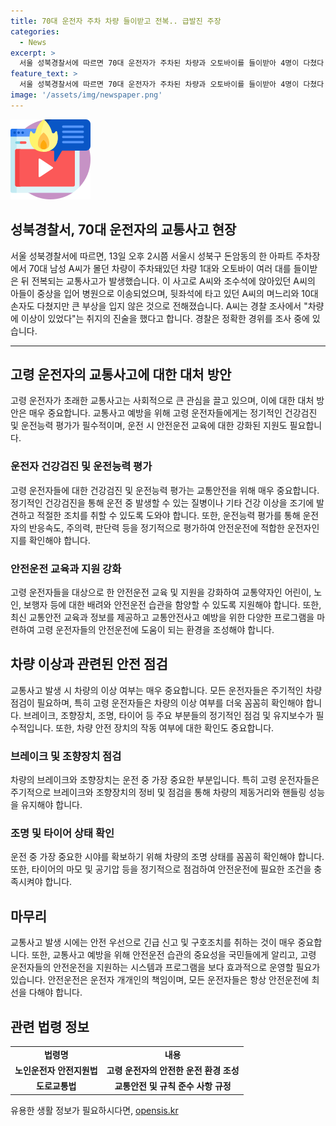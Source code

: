 ```yaml
---
title: 70대 운전자 주차 차량 들이받고 전복.. 급발진 주장
categories:
  - News
excerpt: >
  서울 성북경찰서에 따르면 70대 운전자가 주차된 차량과 오토바이를 들이받아 4명이 다쳤다. 사고로 인해 운전자와 조수석에 앉은 아들이 중상을 입고 병원으로 이송됐으며, 뒷좌석에 타고 있던 며느리와 손자도 부상을 입었다. 운전자는 차량에 이상이 있었다고 주장하고 경찰은 조사 중이다. 사건사고와 고령운전에 대한 관심이 쏠리고 있다. (단어 수: 69)
feature_text: >
  서울 성북경찰서에 따르면 70대 운전자가 주차된 차량과 오토바이를 들이받아 4명이 다쳤다. 사고로 인해 운전자와 조수석에 앉은 아들이 중상을 입고 병원으로 이송됐으며, 뒷좌석에 타고 있던 며느리와 손자도 부상을 입었다. 운전자는 차량에 이상이 있었다고 주장하고 경찰은 조사 중이다. 사건사고와 고령운전에 대한 관심이 쏠리고 있다. (단어 수: 69)
image: '/assets/img/newspaper.png'
---
```


<p><img src="/assets/img/news.png" alt="rentncar 속보" /></p>

<h2>성북경찰서, 70대 운전자의 교통사고 현장</h2>

<p data-ke-size="size16">서울 성북경찰서에 따르면, 13일 오후 2시쯤 서울시 성북구 돈암동의 한 아파트 주차장에서 70대 남성 A씨가 몰던 차량이 주차돼있던 차량 1대와 오토바이 여러 대를 들이받은 뒤 전복되는 교통사고가 발생했습니다. 이 사고로 A씨와 조수석에 앉아있던 A씨의 아들이 중상을 입어 병원으로 이송되었으며, 뒷좌석에 타고 있던 A씨의 며느리와 10대 손자도 다쳤지만 큰 부상을 입지 않은 것으로 전해졌습니다. A씨는 경찰 조사에서 "차량에 이상이 있었다"는 취지의 진술을 했다고 합니다. 경찰은 정확한 경위를 조사 중에 있습니다.</p>

<hr>

<h2 data-ke-size="size26">고령 운전자의 교통사고에 대한 대처 방안</h2>

<p data-ke-size="size16">고령 운전자가 초래한 교통사고는 사회적으로 큰 관심을 끌고 있으며, 이에 대한 대처 방안은 매우 중요합니다. 교통사고 예방을 위해 고령 운전자들에게는 정기적인 건강검진 및 운전능력 평가가 필수적이며, 운전 시 안전운전 교육에 대한 강화된 지원도 필요합니다.</p>

<h3>운전자 건강검진 및 운전능력 평가</h3>

<p data-ke-size="size16">고령 운전자들에 대한 건강검진 및 운전능력 평가는 교통안전을 위해 매우 중요합니다. 정기적인 건강검진을 통해 운전 중 발생할 수 있는 질병이나 기타 건강 이상을 조기에 발견하고 적절한 조치를 취할 수 있도록 도와야 합니다. 또한, 운전능력 평가를 통해 운전자의 반응속도, 주의력, 판단력 등을 정기적으로 평가하여 안전운전에 적합한 운전자인지를 확인해야 합니다.</p>

<h3>안전운전 교육과 지원 강화</h3>

<p data-ke-size="size16">고령 운전자들을 대상으로 한 안전운전 교육 및 지원을 강화하여 교통약자인 어린이, 노인, 보행자 등에 대한 배려와 안전운전 습관을 함양할 수 있도록 지원해야 합니다. 또한, 최신 교통안전 교육과 정보를 제공하고 교통안전사고 예방을 위한 다양한 프로그램을 마련하여 고령 운전자들의 안전운전에 도움이 되는 환경을 조성해야 합니다.</p>

<h2 data-ke-size="size26">차량 이상과 관련된 안전 점검</h2>

<p data-ke-size="size16">교통사고 발생 시 차량의 이상 여부는 매우 중요합니다. 모든 운전자들은 주기적인 차량 점검이 필요하며, 특히 고령 운전자들은 차량의 이상 여부를 더욱 꼼꼼히 확인해야 합니다. 브레이크, 조향장치, 조명, 타이어 등 주요 부분들의 정기적인 점검 및 유지보수가 필수적입니다. 또한, 차량 안전 장치의 작동 여부에 대한 확인도 중요합니다.</p>

<h3>브레이크 및 조향장치 점검</h3>

<p data-ke-size="size16">차량의 브레이크와 조향장치는 운전 중 가장 중요한 부분입니다. 특히 고령 운전자들은 주기적으로 브레이크와 조향장치의 정비 및 점검을 통해 차량의 제동거리와 핸들링 성능을 유지해야 합니다.</p>

<h3>조명 및 타이어 상태 확인</h3>

<p data-ke-size="size16">운전 중 가장 중요한 시야를 확보하기 위해 차량의 조명 상태를 꼼꼼히 확인해야 합니다. 또한, 타이어의 마모 및 공기압 등을 정기적으로 점검하여 안전운전에 필요한 조건을 충족시켜야 합니다.</p>

<h2 data-ke-size="size26">마무리</h2>

<p data-ke-size="size16">교통사고 발생 시에는 안전 우선으로 긴급 신고 및 구호조치를 취하는 것이 매우 중요합니다. 또한, 교통사고 예방을 위해 안전운전 습관의 중요성을 국민들에게 알리고, 고령 운전자들의 안전운전을 지원하는 시스템과 프로그램을 보다 효과적으로 운영할 필요가 있습니다. 안전운전은 운전자 개개인의 책임이며, 모든 운전자들은 항상 안전운전에 최선을 다해야 합니다.</p>

<h2 data-ke-size="size26">관련 법령 정보</h2>

<table>
    <tbody>
        <tr>
            <td style="text-align: center; height: 17px;"><b>법령명</b></td>
            <td style="text-align: center; height: 17px;"><b>내용</b></td>
        </tr>
        <tr>
            <td style="text-align: center; height: 17px;"><b>노인운전자 안전지원법</b></td>
            <td style="text-align: center; height: 17px;"><b>고령 운전자의 안전한 운전 환경 조성</b></td>
        </tr>
        <tr>
            <td style="text-align: center; height: 17px;"><b>도로교통법</b></td>
            <td style="text-align: center; height: 17px;"><b>교통안전 및 규칙 준수 사항 규정</b></td>
        </tr>
    </tbody>
</table>
유용한 생활 정보가 필요하시다면, <a href="https://opensis.kr" rel="dofollow">opensis.kr</a>



